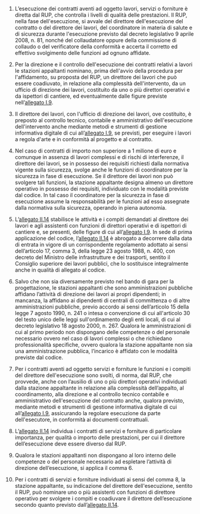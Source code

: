 1. L’esecuzione dei contratti aventi ad oggetto lavori, servizi o forniture è diretta dal RUP, che controlla i livelli di qualità delle prestazioni. Il RUP, nella fase dell'esecuzione, si avvale del direttore dell'esecuzione del contratto o del direttore dei lavori, del coordinatore in materia di salute e di sicurezza durante l'esecuzione previsto dal decreto legislativo 9 aprile 2008, n. 81, nonché del collaudatore oppure della commissione di collaudo o del verificatore della conformità e accerta il corretto ed effettivo svolgimento delle funzioni ad ognuno affidate.

2. Per la direzione e il controllo dell'esecuzione dei contratti relativi a lavori le stazioni appaltanti nominano, prima dell'avvio della procedura per l'affidamento, su proposta del RUP, un direttore dei lavori che può essere coadiuvato, in relazione alla complessità dell'intervento, da un ufficio di direzione dei lavori, costituito da uno o più direttori operativi e da ispettori di cantiere, ed eventualmente dalle figure previste nell’[allegato I.9](/section/attachment-1-9/1).

3. Il direttore dei lavori, con l'ufficio di direzione dei lavori, ove costituito, è preposto al controllo tecnico, contabile e amministrativo dell'esecuzione dell'intervento anche mediante metodi e strumenti di gestione informativa digitale di cui all’[allegato I.9](/section/attachment-1-9/1), se previsti, per eseguire i lavori a regola d'arte e in conformità al progetto e al contratto.

4. Nel caso di contratti di importo non superiore a 1 milione di euro e comunque in assenza di lavori complessi e di rischi di interferenze, il direttore dei lavori, se in possesso dei requisiti richiesti dalla normativa vigente sulla sicurezza, svolge anche le funzioni di coordinatore per la sicurezza in fase di esecuzione. Se il direttore dei lavori non può svolgere tali funzioni, la stazione appaltante designa almeno un direttore operativo in possesso dei requisiti, individuato con le modalità previste dal codice. In tal caso il coordinatore per la sicurezza in fase di esecuzione assume la responsabilità per le funzioni ad esso assegnate dalla normativa sulla sicurezza, operando in piena autonomia.

5. L’[allegato II.14](/section/attachment-2-14/1) stabilisce le attività e i compiti demandati al direttore dei lavori e agli assistenti con funzioni di direttori operativi e di ispettori di cantiere e, se presenti, delle figure di cui all’[allegato I.9](/section/attachment-1-9/1). In sede di prima applicazione del codice, l’[allegato II.14](/section/attachment-2-14/1) è abrogato a decorrere dalla data di entrata in vigore di un corrispondente regolamento adottato ai sensi dell’articolo 17, comma 3, della legge 23 agosto 1988, n. 400, con decreto del Ministro delle infrastrutture e dei trasporti, sentito il Consiglio superiore dei lavori pubblici, che lo sostituisce integralmente anche in qualità di allegato al codice.

6. Salvo che non sia diversamente previsto nel bando di gara per la progettazione, le stazioni appaltanti che sono amministrazioni pubbliche affidano l’attività di direzione dei lavori ai propri dipendenti; in mancanza, la affidano ai dipendenti di centrali di committenza o di altre amministrazioni pubbliche, previo accordo ai sensi dell’articolo 15 della legge 7 agosto 1990, n. 241 o intesa o convenzione di cui all'articolo 30 del testo unico delle leggi sull'ordinamento degli enti locali, di cui al decreto legislativo 18 agosto 2000, n. 267. Qualora le amministrazioni di cui al primo periodo non dispongano delle competenze o del personale necessario ovvero nel caso di lavori complessi o che richiedano professionalità specifiche, ovvero qualora la stazione appaltante non sia una amministrazione pubblica, l’incarico è affidato con le modalità previste dal codice.

7. Per i contratti aventi ad oggetto servizi e forniture le funzioni e i compiti del direttore dell'esecuzione sono svolti, di norma, dal RUP, che provvede, anche con l’ausilio di uno o più direttori operativi individuati dalla stazione appaltante in relazione alla complessità dell’appalto, al coordinamento, alla direzione e al controllo tecnico contabile e amministrativo dell'esecuzione del contratto anche, qualora previsto, mediante metodi e strumenti di gestione informativa digitale di cui all’[allegato I.9](/section/attachment-1-9/1), assicurando la regolare esecuzione da parte dell'esecutore, in conformità ai documenti contrattuali.

8. L’[allegato II.14](/section/attachment-2-14/1) individua i contratti di servizi e forniture di particolare importanza, per qualità o importo delle prestazioni, per cui il direttore dell’esecuzione deve essere diverso dal RUP.

9. Qualora le stazioni appaltanti non dispongano al loro interno delle competenze o del personale necessario ad espletare l’attività di direzione dell’esecuzione, si applica il comma 6.

10. Per i contratti di servizi e forniture individuati ai sensi del comma 8, la stazione appaltante, su indicazione del direttore dell'esecuzione, sentito il RUP, può nominare uno o più assistenti con funzioni di direttore operativo per svolgere i compiti e coadiuvare il direttore dell’esecuzione secondo quanto previsto dall’[allegato II.14](/section/attachment-2-14/1).
